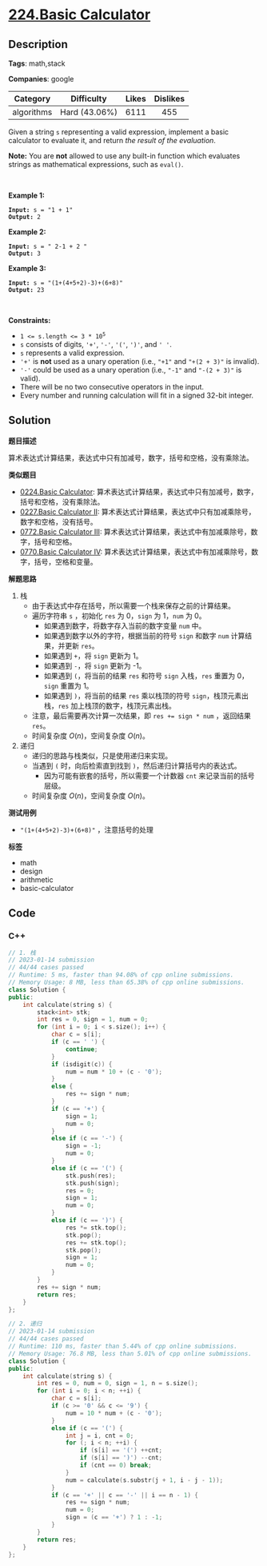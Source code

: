 # [224.Basic Calculator](https://leetcode.com/problems/basic-calculator/description/)

## Description

**Tags**: math,stack

**Companies**: google

|  Category  |  Difficulty   | Likes | Dislikes |
| :--------: | :-----------: | :---: | :------: |
| algorithms | Hard (43.06%) | 6111  |   455    |

<p>Given a string <code>s</code> representing a valid expression, implement a basic calculator to evaluate it, and return <em>the result of the evaluation</em>.</p>
<p><strong>Note:</strong> You are <strong>not</strong> allowed to use any built-in function which evaluates strings as mathematical expressions, such as <code>eval()</code>.</p>
<p>&nbsp;</p>
<p><strong class="example">Example 1:</strong></p>
<pre><code><strong>Input:</strong> s = &quot;1 + 1&quot;
<strong>Output:</strong> 2</code></pre>
<p><strong class="example">Example 2:</strong></p>
<pre><code><strong>Input:</strong> s = &quot; 2-1 + 2 &quot;
<strong>Output:</strong> 3</code></pre>
<p><strong class="example">Example 3:</strong></p>
<pre><code><strong>Input:</strong> s = &quot;(1+(4+5+2)-3)+(6+8)&quot;
<strong>Output:</strong> 23</code></pre>
<p>&nbsp;</p>
<p><strong>Constraints:</strong></p>
<ul>
  <li><code>1 &lt;= s.length &lt;= 3 * 10<sup>5</sup></code></li>
  <li><code>s</code> consists of digits, <code>&#39;+&#39;</code>, <code>&#39;-&#39;</code>, <code>&#39;(&#39;</code>, <code>&#39;)&#39;</code>, and <code>&#39; &#39;</code>.</li>
  <li><code>s</code> represents a valid expression.</li>
  <li><code>&#39;+&#39;</code> is <strong>not</strong> used as a unary operation (i.e., <code>&quot;+1&quot;</code> and <code>&quot;+(2 + 3)&quot;</code> is invalid).</li>
  <li><code>&#39;-&#39;</code> could be used as a unary operation (i.e., <code>&quot;-1&quot;</code> and <code>&quot;-(2 + 3)&quot;</code> is valid).</li>
  <li>There will be no two consecutive operators in the input.</li>
  <li>Every number and running calculation will fit in a signed 32-bit integer.</li>
</ul>

## Solution

**题目描述**

算术表达式计算结果，表达式中只有加减号，数字，括号和空格，没有乘除法。

**类似题目**

- [0224.Basic Calculator](0224.basic-calculator.md): 算术表达式计算结果，表达式中只有加减号，数字，括号和空格，没有乘除法。
- [0227.Basic Calculator II](0227.basic-calculator-ii.md): 算术表达式计算结果，表达式中只有加减乘除号，数字和空格，没有括号。
- [0772.Basic Calculator III](../.lock/0772.basic-calculator-iii.md): 算术表达式计算结果，表达式中有加减乘除号，数字，括号和空格。
- [0770.Basic Calculator IV](0770.basic-calculator-iv.md): 算术表达式计算结果，表达式中有加减乘除号，数字，括号，空格和变量。

**解题思路**

1. 栈
   - 由于表达式中存在括号，所以需要一个栈来保存之前的计算结果。
   - 遍历字符串 `s` ，初始化 `res` 为 0，`sign` 为 1，`num` 为 0。
     - 如果遇到数字，将数字存入当前的数字变量 `num` 中。
     - 如果遇到数字以外的字符，根据当前的符号 `sign` 和数字 `num` 计算结果，并更新 `res`。
     - 如果遇到 `+`，将 `sign` 更新为 1。
     - 如果遇到 `-`，将 `sign` 更新为 -1。
     - 如果遇到 `(`，将当前的结果 `res` 和符号 `sign` 入栈，`res` 重置为 0，`sign` 重置为 1。
     - 如果遇到 `)`，将当前的结果 `res` 乘以栈顶的符号 `sign`，栈顶元素出栈，`res` 加上栈顶的数字，栈顶元素出栈。
   - 注意，最后需要再次计算一次结果，即 `res += sign * num` ，返回结果 `res`。
   - 时间复杂度 $O(n)$，空间复杂度 $O(n)$。
2. 递归
   - 递归的思路与栈类似，只是使用递归来实现。
   - 当遇到 `(` 时，向后检索直到找到 `)`，然后递归计算括号内的表达式。
     - 因为可能有嵌套的括号，所以需要一个计数器 `cnt` 来记录当前的括号层级。
   - 时间复杂度 $O(n)$，空间复杂度 $O(n)$。

**测试用例**

- `"(1+(4+5+2)-3)+(6+8)"` ，注意括号的处理

**标签**

- math
- design
- arithmetic
- basic-calculator

<!-- code start -->
## Code

### C++

```cpp
// 1. 栈
// 2023-01-14 submission
// 44/44 cases passed
// Runtime: 5 ms, faster than 94.08% of cpp online submissions.
// Memory Usage: 8 MB, less than 65.38% of cpp online submissions.
class Solution {
public:
    int calculate(string s) {
        stack<int> stk;
        int res = 0, sign = 1, num = 0;
        for (int i = 0; i < s.size(); i++) {
            char c = s[i];
            if (c == ' ') {
                continue;
            }
            if (isdigit(c)) {
                num = num * 10 + (c - '0');
            }
            else {
                res += sign * num;
            }
            if (c == '+') {
                sign = 1;
                num = 0;
            }
            else if (c == '-') {
                sign = -1;
                num = 0;
            }
            else if (c == '(') {
                stk.push(res);
                stk.push(sign);
                res = 0;
                sign = 1;
                num = 0;
            }
            else if (c == ')') {
                res *= stk.top();
                stk.pop();
                res += stk.top();
                stk.pop();
                sign = 1;
                num = 0;
            }
        }
        res += sign * num;
        return res;
    }
};
```

```cpp
// 2. 递归
// 2023-01-14 submission
// 44/44 cases passed
// Runtime: 110 ms, faster than 5.44% of cpp online submissions.
// Memory Usage: 76.8 MB, less than 5.01% of cpp online submissions.
class Solution {
public:
    int calculate(string s) {
        int res = 0, num = 0, sign = 1, n = s.size();
        for (int i = 0; i < n; ++i) {
            char c = s[i];
            if (c >= '0' && c <= '9') {
                num = 10 * num + (c - '0');
            }
            else if (c == '(') {
                int j = i, cnt = 0;
                for (; i < n; ++i) {
                    if (s[i] == '(') ++cnt;
                    if (s[i] == ')') --cnt;
                    if (cnt == 0) break;
                }
                num = calculate(s.substr(j + 1, i - j - 1));
            }
            if (c == '+' || c == '-' || i == n - 1) {
                res += sign * num;
                num = 0;
                sign = (c == '+') ? 1 : -1;
            }
        }
        return res;
    }
};
```

<!-- code end -->
